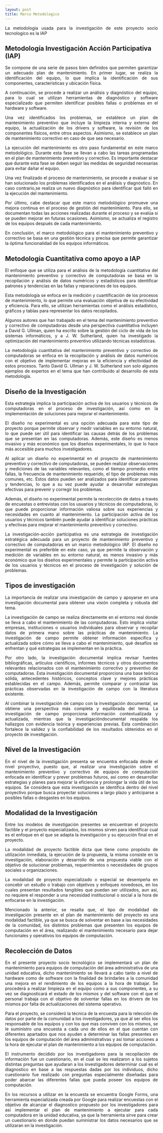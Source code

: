```yaml
---
layout: post
title: Marco Metodologico
---
```


<p style="text-align: justify">La metodologia usada para la investigación de este proyecto socio tecnologico es la IAP</p>

## Metodología Investigación Acción Participativa (IAP)

<p style="text-align: justify">Se compone de una serie de pasos bien definidos que permiten garantizar un adecuado plan de mantenimiento. En primer lugar, se realiza la identificación del equipo, lo que implica la identificación de sus componentes, características y ubicación física.</p>

<p style="text-align: justify">A continuación, se procede a realizar un análisis y diagnóstico del equipo, para lo cual se utilizan herramientas de diagnóstico y software especializado que permiten identificar posibles fallas o problemas en el hardware y software.</p>

<p style="text-align: justify">Una vez identificados los problemas, se establece un plan de mantenimiento preventivo que incluye la limpieza interna y externa del equipo, la actualización de los drivers y software, la revisión de los componentes físicos, entre otros aspectos. Asimismo, se establece un plan de mantenimiento correctivo en caso de que sea necesario.</p>

<p style="text-align: justify">La ejecución del mantenimiento es otro paso fundamental en este marco metodológico. Durante esta fase se llevan a cabo las tareas programadas en el plan de mantenimiento preventivo y correctivo. Es importante destacar que durante esta fase se deben seguir las medidas de seguridad necesarias para evitar dañar el equipo.</p>

<p style="text-align: justify">Una vez finalizado el proceso de mantenimiento, se procede a evaluar si se han solucionado los problemas identificados en el análisis y diagnóstico. En caso contrario,se realiza un nuevo diagnóstico para identificar qué falló en la ejecución del mantenimiento.</p>

<p style="text-align: justify">Por último, cabe destacar que este marco metodológico promueve una mejora continua en el proceso de gestión del mantenimiento. Para ello, se documentan todas las acciones realizadas durante el proceso y se evalúa si se pueden mejorar en futuras ocasiones. Asimismo, se actualiza el registro de los equipos después de cada mantenimiento.</p>

<p style="text-align: justify">En conclusión, el marco metodológico para el mantenimiento preventivo y correctivo se basa en una gestión técnica y precisa que permite garantizar la óptima funcionalidad de los equipos informáticos.</p>

## Metodología Cuantitativa como apoyo a IAP

<p style="text-align: justify">El enfoque que se utiliza para el análisis de la metodología cuantitativa del mantenimiento preventivo y correctivo de computadoras se basa en la recopilación y análisis de datos numéricos y estadísticos para identificar patrones y tendencias en las fallas y reparaciones de los equipos.</p>

<p style="text-align: justify">Esta metodología se enfoca en la medición y cuantificación de los procesos de mantenimiento, lo que permite una evaluación objetiva de su efectividad y eficiencia. Para ello, se utilizan herramientas como el análisis estadístico, gráficos y tablas para representar los datos recopilados.</p>

<p style="text-align: justify">Algunos autores que han trabajado en el tema del mantenimiento preventivo y correctivo de computadoras desde una perspectiva cuantitativa incluyen a David G. Ullman, quien ha escrito sobre la gestión del ciclo de vida de los sistemas informáticos, y a J. W. Sutherland, quien ha investigado la optimización del mantenimiento preventivo utilizando técnicas estadísticas.</p>

<p style="text-align: justify">La metodología cuantitativa del mantenimiento preventivo y correctivo de computadoras se enfoca en la recopilación y análisis de datos numéricos con el objetivo de implementar mejoras en la eficiencia y efectividad de estos procesos. Tanto David G. Ullman y J. W. Sutherland son solo algunos ejemplos de expertos en el tema que han contribuido al desarrollo de esta metodología.</p>

## Diseño de la Investigación

<p style="text-align: justify">Esta estrategia implica la participación activa de los usuarios y técnicos de computadoras en el proceso de investigación, así como en la implementación de soluciones para mejorar el mantenimiento.</p>

<p style="text-align: justify">El diseño no experimental es una opción adecuada para este tipo de proyecto porque permite observar y medir variables en su entorno natural, lo que puede ser útil para identificar las causas detrás de los problemas que se presentan en las computadoras. Además, este diseño es menos invasivo y más económico que los diseños experimentales, lo que lo hace más accesible para muchos investigadores.</p>

<p style="text-align: justify">Al aplicar un diseño no experimental en el proyecto de mantenimiento preventivo y correctivo de computadoras, se pueden realizar observaciones y mediciones de las variables relevantes, como el tiempo promedio entre fallas, la frecuencia de mantenimiento requerido, el tipo de problemas más comunes, etc. Estos datos pueden ser analizados para identificar patrones y tendencias, lo que a su vez puede ayudar a desarrollar estrategias efectivas para prevenir y corregir los problemas.</p>

<p style="text-align: justify">Además, el diseño no experimental permite la recolección de datos a través de encuestas o entrevistas con los usuarios y técnicos de computadoras, lo que puede proporcionar información valiosa sobre sus experiencias y necesidades en cuanto al mantenimiento. La participación activa de los usuarios y técnicos también puede ayudar a identificar soluciones prácticas y efectivas para mejorar el mantenimiento preventivo y correctivo.</p>

<p style="text-align: justify">La investigación-acción participativa es una estrategia de investigación estratégica adecuada para un proyecto de mantenimiento preventivo y correctivo de computadoras en un marco metodológico IAP. El diseño no experimental es preferible en este caso, ya que permite la observación y medición de variables en su entorno natural, es menos invasivo y más económico que los diseños experimentales y permite la participación activa de los usuarios y técnicos en el proceso de investigación y solución de problemas.</p>

## Tipos de investigación

<p style="text-align: justify">La importancia de realizar una investigación de campo y apoyarse en una investigación documental para obtener una visión completa y robusta del tema.</p>

<p style="text-align: justify">La investigación de campo se realiza directamente en el entorno real donde se lleva a cabo el mantenimiento de las computadoras. Esto implica visitar empresas, instituciones o usuarios individuales para observar y recopilar datos de primera mano sobre las prácticas de mantenimiento. La investigación de campo permite obtener información específica y actualizada sobre cómo se lleva a cabo el mantenimiento, qué desafíos se enfrentan y qué estrategias se implementan en la práctica.</p>

<p style="text-align: justify">Por otro lado, la investigación documental implica revisar fuentes bibliográficas, artículos científicos, informes técnicos y otros documentos relevantes relacionados con el mantenimiento correctivo y preventivo de computadoras. Esta investigación documental proporciona una base teórica sólida, antecedentes históricos, conceptos clave y mejores prácticas establecidas en el campo. Además, permite comparar y contrastar las prácticas observadas en la investigación de campo con la literatura existente.</p>

<p style="text-align: justify">Al combinar la investigación de campo con la investigación documental, se obtiene una perspectiva más completa y equilibrada del tema. La investigación de campo proporciona información contextualizada y actualizada, mientras que la investigacióndocumental respalda los hallazgos con evidencia teórica y experiencias previas. Esta combinación fortalece la validez y la confiabilidad de los resultados obtenidos en el proyecto de investigación.</p>

## Nivel de la Investigación

<p style="text-align: justify">En el nivel de la investigación presenta se encuentra enfocada desde el nivel proyectivo, puesto que, al realizar una investigación sobre el mantenimiento preventivo y correctivo de equipos de computación enfocada en identificar y prever problemas futuros, así como en desarrollar estrategias y planes para mejorar la eficiencia y prolongar la vida útil de los equipos. Se considera que esta investigación se identifica dentro del nivel proyectivo porque busca proyectar soluciones a largo plazo y anticiparse a posibles fallas o desgastes en los equipos.</p>

## Modalidad de la Investigación

<p style="text-align: justify">Entre los modelos de investigación presentes se encuentran el proyecto factible y el proyecto especializados, los mismos sirven para identificar cual es el enfoque en el que se adapta la investigación y su ejecución final en el proyecto.</p>

<p style="text-align: justify">La modalidad de proyecto factible dicta que tiene como propósito de utilización inmediata, la ejecución de la propuesta, la misma consiste en la investigación, elaboración y desarrollo de una propuesta viable con el objetivo de solucionar problemas, requerimientos o necesidades de grupos sociales u organizaciones.</p>

<p style="text-align: justify">La modalidad de proyecto especializado o especial se desempeña en concebir un estudio o trabajo con objetivos y enfoques novedosos, en los cuales presentan resultados tangibles que puedan ser utilizados, aun así, no requiere el responder a una necesidad institucional o social a la hora de enfocarse en la investigación.</p>

<p style="text-align: justify">Mencionado la anterior, se resalta que, el tipo de modalidad de investigación presente en el plan de mantenimiento del proyecto es una modalidad factible, ya que se busca de solventar en base a las necesidades de la comunidad, los distintos problemas que presenten los equipos de computación en el área, realizando el mantenimiento necesario para dejar funcionales y operativos los equipos de computación.</p>

## Recolección de Datos

<p style="text-align: justify">En el presente proyecto socio tecnológico se implementará un plan de mantenimiento para equipos de computación del área administrativa de una unidad educativa, dicho mantenimiento se llevará a cabo tanto a nivel de hardware como de software con la finalidad de brindarles a la comunidad una mejora en el rendimiento de los equipos a la hora de trabajar. Se procederá a realizar limpieza en el equipo como a sus componentes, a su vez se diagnosticará el estado de los mismos y del software con el que el personal trabaja con el objetivo de solventar fallas en los drivers de los mismos por falta de actualizaciones del sistema operativo.</p>

<p style="text-align: justify">Para el proyecto, se consideró la técnica de la encuesta para la relección de datos por parte de la comunidad a los investigadores, ya que al ser ellos los responsable de los equipos y con los que mas conviven con los mismos, se le suministro una encuesta a cada uno de ellos en el que cuentan con diferentes apartados que nos ayuden a determinar las fallas presentes en los equipos de computación del área administrativas y así tomar acciones a la hora de ejecutar el plan de mantenimiento a los equipos de computación.</p>

<p style="text-align: justify">El instrumento decidido por los investigadores para la recopilación de información fue un cuestionario, en el cual se les realizaron a los sujetos distintas preguntas que ayudaran a los investigadores determinar cual es el diagnostico en base a las respuestas dadas por los individuos, dicho cuestionario fue realizado con preguntas especialmente diseñadas para poder abarcar las diferentes fallas que pueda poseer los equipos de computación.</p>

<p style="text-align: justify">En los recursos a utilizar en la encuesta se encuentra Google Forms, una herramienta especializada creada por Google para realizar encuestas con el objetivo de alcanzar el diagnostico propuesto por los investigadores para así implementar el plan de mantenimiento a ejecutar para cada computadora en la unidad educativa, ya que la herramienta sirve para crear un cuestionario en donde puedan suministrar los datos necesarios que se utilizaran en la investigación.</p>